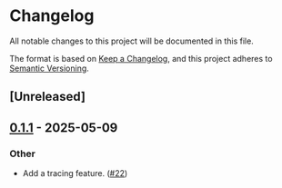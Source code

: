 # Changelog

All notable changes to this project will be documented in this file.

The format is based on [Keep a Changelog](https://keepachangelog.com/en/1.0.0/),
and this project adheres to [Semantic Versioning](https://semver.org/spec/v2.0.0.html).

## [Unreleased]

## [0.1.1](https://github.com/kixelated/web-rs/compare/web-async-v0.1.0...web-async-v0.1.1) - 2025-05-09

### Other

- Add a tracing feature. ([#22](https://github.com/kixelated/web-rs/pull/22))
